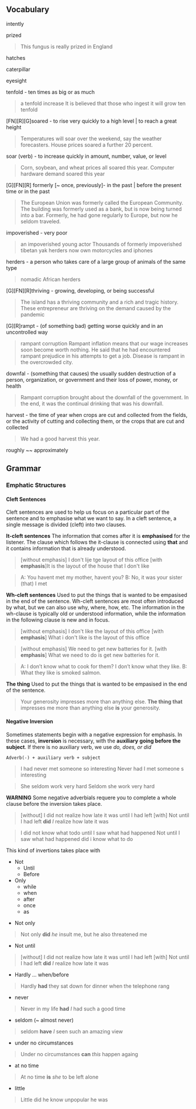 
## Vocabulary

intently

prized 
> This fungus is really prized in England

hatches

caterpillar

eyesight

tenfold - ten times as big or as much
> a tenfold increase
> It is believed that those who ingest it will grow ten tenfold

[FN][R][G]soared - to rise very quickly to a high level | to reach a great height 
> Temperatures will soar over the weekend, say the weather forecasters.
> House prices soared a further 20 percent.

soar (verb) - to increase quickly in amount, number, value, or level
> Corn, soybean, and wheat prices all soared this year.
> Computer hardware demand soared this year

[G][FN][R] formerly [~ once, previously]- in the past | before the present time or in the past
> The European Union was formerly called the European Community.
> The building was formerly used as a bank, but is now being turned into a bar.
> Formerly, he had gone regularly to Europe, but now he seldom traveled.

impoverished - very poor 
> an impoverished young actor
> Thousands of formerly impoverished tibetan yak herders now own motorcycles and iphones

herders - a person who takes care of a large group of animals of the same type
> nomadic African herders

[G][FN][R]thriving - growing, developing, or being successful
> The island has a thriving community and a rich and tragic history.
> These entrepreneur are thriving on the demand caused by the pandemic

[G][R]rampt - (of something bad) getting worse quickly and in an uncontrolled way
> rampant corruption
> Rampant inflation means that our wage increases soon become worth nothing.
> He said that he had encountered rampant prejudice in his attempts to get a job.
> Disease is rampant in the overcrowded city.

downfal - (something that causes) the usually sudden destruction of a person, organization, or government and their loss of power, money, or health
> Rampant corruption brought about the downfall of the government.
> In the end, it was the continual drinking that was his downfall.

harvest - the time of year when crops are cut and collected from the fields, or the activity of cutting and collecting them, or the crops that are cut and collected
> We had a good harvest this year.

roughly ~~ approximately

## Grammar

### Emphatic Structures
#### Cleft Sentences
Cleft sentences are used to help us focus on a particular part of the sentence and to emphasise what we want to say. In a cleft sentence, a single message is divided (cleft) into two clauses. 

**It-cleft sentences**
The information that comes after it is **emphasised** for the listener. The clause which follows the it-clause is connected using **that** and it contains information that is already understood.
> [without emphasis] I don't lije tge layout of this office
> [with **emphasis**]It is the layout of the house that I don't like

> A: You havent met my mother, havent you?  B: No, it was your sister (that) I met

**Wh-cleft sentences**
Used to put the things that is wanted to be empasised in the end of the sentence. Wh-cleft sentences are most often introduced by what, but we can also use why, where, how, etc. The information in the wh-clause is typically old or understood information, while the information in the following clause is new and in focus.

> [without emphasis] I don't like the layout of this office
> [with **emphasis**] What i don't like is the layout of this office

> [without emphasis] We need to get new batteries for it.
> [with **emphasis**] What we need to do is get new batteries for it.

> A: I don’t know what to cook for them? I don’t know what they like.
> B: What they like is smoked salmon.

**The thing**
Used to put the things that is wanted to be empasised in the end of the sentence. 
>  Your generosity impresses more than anything else.
> **The thing that** impresses me more than anything else  **is** your generosity.

#### Negative Inversion
Sometimes statements begin with a negative expression for emphasis. In these cases,  **inversion**  is necessary, with the  **auxiliary**  **going before the subject**. If there is no auxiliary verb, we use  _do, does, or did_

`Adverb(-) + auxiliary verb + subject`
> I had never met someone so interesting
> Never had I met someone s interesting

> She seldom work very hard
> Seldom she work very hard

**WARNING** Some  negative adverbials requere you to complete a whole clause before the inversion takes place.
> [without] I did not realize how late it was until I had left
> [with] Not until I had left  **did**  _I_  realize how late it was

> I did not know what todo until I saw what had happened
> Not until I saw what had happened did i know what to do

This kind of invertions takes place with
* Not 
	* Until
	* Before
* Only 
	* while
	* when
	* after
	* once 
	* as

-   Not only
> Not only  **did**  _he_  insult me, but he also threatened me

-   Not until
> [without] I did not realize how late it was until I had left
> [with] Not until I had left  **did**  _I_  realize how late it was

-   Hardly ... when/before
> Hardly  **had**  they sat down for dinner when the telephone rang

-   never
> Never in my life  **had**  _I_  had such a good time

-   seldom (~ almost never)
> seldom  **have**  _I_  seen such an amazing view

-   under no circumstances
> Under no circumstances  **can**  _this_  happen againg

-   at no time
> At no time  **is**  _she_  to be left alone

-   little
> Little did he know unpopular he was


